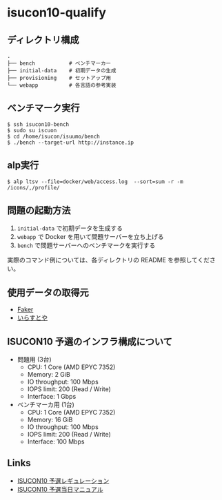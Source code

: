 # isucon10-qualify

## ディレクトリ構成

```
.
├── bench           # ベンチマーカー
├── initial-data    # 初期データの生成
├── provisioning    # セットアップ用
└── webapp          # 各言語の参考実装
```

## ベンチマーク実行

```
$ ssh isucon10-bench
$ sudo su iscuon
$ cd /home/isucon/isuumo/bench
$ ./bench --target-url http://instance.ip
```

## alp実行

```
$ alp ltsv --file=docker/web/access.log  --sort=sum -r -m /icons/,/profile/
```

## 問題の起動方法

1. `initial-data` で初期データを生成する
2. `webapp` で Docker を用いて問題サーバーを立ち上げる
3. `bench` で問題サーバーへのベンチマークを実行する

実際のコマンド例については、各ディレクトリの README を参照してください。


## 使用データの取得元

- [Faker](https://faker.readthedocs.io/)
- [いらすとや](https://www.irasutoya.com/)

## ISUCON10 予選のインフラ構成について

- 問題用 (3台)
    - CPU: 1 Core (AMD EPYC 7352)
    - Memory: 2 GiB
    - IO throughput: 100 Mbps
    - IOPS limit: 200 (Read / Write)
    - Interface: 1 Gbps
- ベンチマーカ用 (1台)
    - CPU: 1 Core  (AMD EPYC 7352)
    - Memory: 16 GiB
    - IO throughput: 100 Mbps
    - IOPS limit: 200 (Read / Write)
    - Interface: 100 Mbps

## Links

- [ISUCON10 予選レギュレーション](http://isucon.net/archives/54753430.html)
- [ISUCON10 予選当日マニュアル](https://gist.github.com/progfay/25edb2a9ede4ca478cb3e2422f1f12f6)
